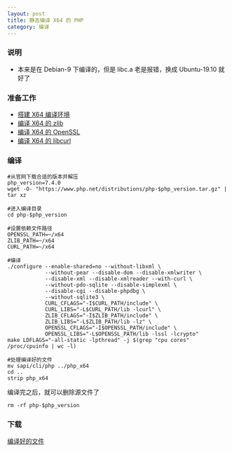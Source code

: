 ```yaml
---
layout: post
title: 静态编译 X64 的 PHP
category: 编译
---
```


### 说明
- 本来是在 Debian-9 下编译的，但是 libc.a 老是报错，换成 Ubuntu-19.10 就好了

### 准备工作
- [搭建 X64 编译环境][x64-environment]
- [编译 X64 的 zlib][x64-zlib]
- [编译 X64 的 OpenSSL][x64-openssl]
- [编译 X64 的 libcurl][x64-libcurl]

### 编译
```shell
#从官网下载合适的版本并解压
php_version=7.4.0
wget -O- "https://www.php.net/distributions/php-$php_version.tar.gz" | tar xz

#进入编译目录
cd php-$php_version

#设置依赖文件路径
OPENSSL_PATH=~/x64
ZLIB_PATH=~/x64
CURL_PATH=~/x64

#编译
./configure --enable-shared=no --without-libxml \
			--without-pear --disable-dom --disable-xmlwriter \
			--disable-xml --disable-xmlreader --with-curl \
			--without-pdo-sqlite --disable-simplexml \
			--disable-cgi --disable-phpdbg \
			--without-sqlite3 \
			CURL_CFLAGS="-I$CURL_PATH/include" \
			CURL_LIBS="-L$CURL_PATH/lib -lcurl" \
			ZLIB_CFLAGS="-I$ZLIB_PATH/include" \
			ZLIB_LIBS="-L$ZLIB_PATH/lib -lz" \
			OPENSSL_CFLAGS="-I$OPENSSL_PATH/include" \
			OPENSSL_LIBS="-L$OPENSSL_PATH/lib -lssl -lcrypto"
make LDFLAGS="-all-static -lpthread" -j $(grep "cpu cores" /proc/cpuinfo | wc -l)

#处理编译好的文件
mv sapi/cli/php ../php_x64
cd ..
strip php_x64
```

编译完之后，就可以删除源文件了
```shell
rm -rf php-$php_version
```

### 下载
[编译好的文件](/assets/php_x64)

[x64-environment]: /编译/2019/11/23/x64-environment.html
[x64-zlib]: /编译/2019/12/09/x64-zlib.html
[x64-openssl]: /编译/2019/11/23/x64-openssl.html
[x64-libcurl]: /编译/2019/12/09/x64-libcurl.html
